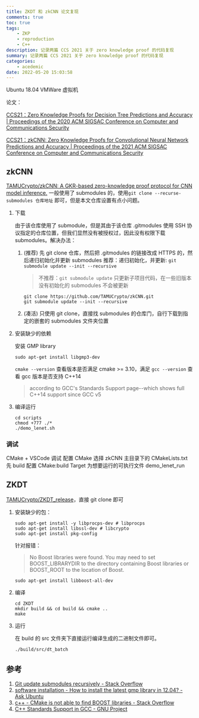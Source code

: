 ```yaml
---
title: ZKDT 和 zkCNN 论文复现
comments: true
toc: true
tags:
    - ZKP
    - reproduction
    - C++
description: 记录两篇 CCS 2021 关于 zero knowledge proof 的代码复现
summary: 记录两篇 CCS 2021 关于 zero knowledge proof 的代码复现
categories:
    - acedemic
date: 2022-05-20 15:03:58
---
```


Ubuntu 18.04 VMWare 虚拟机

论文：

[CCS21：Zero Knowledge Proofs for Decision Tree Predictions and Accuracy | Proceedings of the 2020 ACM SIGSAC Conference on Computer and Communications Security](https://dl.acm.org/doi/10.1145/3372297.3417278)

[CCS21：zkCNN: Zero Knowledge Proofs for Convolutional Neural Network Predictions and Accuracy | Proceedings of the 2021 ACM SIGSAC Conference on Computer and Communications Security](https://dl.acm.org/doi/abs/10.1145/3460120.3485379)

## zkCNN

[TAMUCrypto/zkCNN: A GKR-based zero-knowledge proof protocol for CNN model inference.](https://github.com/TAMUCrypto/zkCNN)
一般使用了 submodules 的，使用`git clone --recurse-submodules 仓库地址` 即可，但是本文仓库设置有点小问题。

1. 下载

    由于该仓库使用了 submodule，但是其由于该仓库 .gitmodules 使用 SSH 协议指定的仓库位置，但我们显然没有被授权过，因此没有权限下载 submodules。解决办法：

    1. (推荐) 先 git clone 仓库，然后把 .gitmodules 的链接改成 HTTPS 的，然后递归初始化并更新 submodules
       推荐：递归初始化，并更新: `git submodule update --init --recursive`

        > 不推荐：`git submodule update` 只更新子项目代码，在一些旧版本没有初始化的 submodules 不会被更新

        ```shell
        git clone https://github.com/TAMUCrypto/zkCNN.git
        git submodule update --init --recursive
        ```

    2. (凑活) 只使用 git clone，直接找 submodules 的仓库门，自行下载到指定的嵌套的 submodules 文件夹位置

2. 安装缺少的依赖

    安装 GMP library

    ```shell
    sudo apt-get install libgmp3-dev
    ```

    `cmake --version` 查看版本是否满足 cmake >= 3.10，满足
    `gcc --version` 查看 gcc 版本是否支持 C++14

    > according to GCC's Standards Support page--which shows full C++14 support since GCC v5

3. 编译运行

    ```shell
    cd scripts
    chmod +777 ./*
    ./demo_lenet.sh
    ```

### 调试

CMake + VSCode 调试
配置 CMake 选择 zkCNN 主目录下的 CMakeLists.txt
先 build
配置 CMake:build Target 为想要运行的可执行文件 demo_lenet_run

## ZKDT

[TAMUCrypto/ZKDT_release](https://github.com/TAMUCrypto/ZKDT_release)，直接 git clone 即可

1. 安装缺少的包：

    ```shell
    sudo apt-get install -y libprocps-dev # libprocps
    sudo apt-get install libssl-dev # libcrypto
    sudo apt-get install pkg-config
    ```

    针对报错：

    > No Boost libraries were found. You may need to set BOOST_LIBRARYDIR to the
    > directory containing Boost libraries or BOOST_ROOT to the location of
    > Boost.

    ```shell
    sudo apt-get install libboost-all-dev
    ```

2. 编译

    ```shell
    cd ZKDT
    mkdir build && cd build && cmake ..
    make
    ```

3. 运行

    在 build 的 src 文件夹下直接运行编译生成的二进制文件即可。

    ```shell
    ./build/src/dt_batch
    ```

## 参考

1. [Git update submodules recursively - Stack Overflow](https://stackoverflow.com/questions/10168449/git-update-submodules-recursively)
2. [software installation - How to install the latest gmp library in 12.04? - Ask Ubuntu](https://askubuntu.com/questions/207724/how-to-install-the-latest-gmp-library-in-12-04)
3. [c++ - CMake is not able to find BOOST libraries - Stack Overflow](https://stackoverflow.com/questions/24173330/cmake-is-not-able-to-find-boost-libraries)
4. [C++ Standards Support in GCC - GNU Project](https://gcc.gnu.org/projects/cxx-status.html#cxx14)
